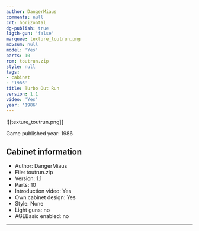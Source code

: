 ```yaml
---
author: DangerMiaus
comments: null
crt: horizontal
dg-publish: true
ligth-gun: 'false'
marquee: texture_toutrun.png
md5sum: null
model: 'Yes'
parts: 10
rom: toutrun.zip
style: null
tags:
- cabinet
- '1986'
title: Turbo Out Run
version: 1.1
video: 'Yes'
year: '1986'
---
```


![[texture_toutrun.png]]

Game published year: 1986

## Cabinet information

- Author: DangerMiaus
- File: toutrun.zip
- Version: 1.1
- Parts: 10
- Introduction video: Yes
- Own cabinet design: Yes
- Style: None
- Light guns: no
- AGEBasic enabled: no

---
